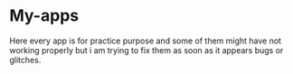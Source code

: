 # My-apps
Here every app is for practice purpose and some of them might have not working properly but i am trying to fix them as soon as it appears bugs or glitches.
